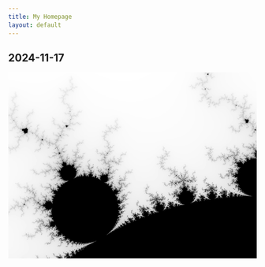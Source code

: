 ```yaml
---
title: My Homepage
layout: default
---
```


## 2024-11-17

![PNG](https://raw.githubusercontent.com/jesper-olsen/mandelbrot-py/master/mandelbrot.png) 
